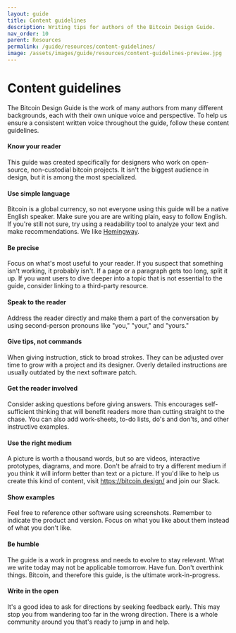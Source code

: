 ```yaml
---
layout: guide
title: Content guidelines
description: Writing tips for authors of the Bitcoin Design Guide.
nav_order: 10
parent: Resources
permalink: /guide/resources/content-guidelines/
image: /assets/images/guide/resources/content-guidelines-preview.jpg
---
```


# Content guidelines

The Bitcoin Design Guide is the work of many authors from many different backgrounds, each with their own unique voice and perspective. To help us ensure a consistent written voice throughout the guide, follow these content guidelines. 

#### Know your reader

This guide was created specifically for designers who work on open-source, non-custodial bitcoin projects. It isn't the biggest audience in design, but it is among the most specialized.

#### Use simple language

Bitcoin is a global currency, so not everyone using this guide will be a native English speaker. Make sure you are are writing plain, easy to follow English. If you're still not sure, try using a readability tool to analyze your text and make recommendations. We like [Hemingway](http://www.hemingwayapp.com).

#### Be precise

Focus on what's most useful to your reader. If you suspect that something isn't working, it probably isn't. If a page or a paragraph gets too long, split it up. If you want users to dive deeper into a topic that is not essential to the guide, consider linking to a third-party resource.

#### Speak to the reader

Address the reader directly and make them a part of the conversation by using second-person pronouns like "you," "your," and "yours."

#### Give tips, not commands

When giving instruction, stick to broad strokes. They can be adjusted over time to grow with a project and its designer. Overly detailed instructions are usually outdated by the next software patch.  

#### Get the reader involved

Consider asking questions before giving answers. This encourages self-sufficient thinking that will benefit readers more than cutting straight to the chase. You can also add work-sheets, to-do lists, do's and don'ts, and other instructive examples.

#### Use the right medium

A picture is worth a thousand words, but so are videos, interactive prototypes, diagrams, and more. Don't be afraid to try a different medium if you think it will inform better than text or a picture. If you'd like to help us create this kind of content, visit https://bitcoin.design/ and join our Slack.

#### Show examples

Feel free to reference other software using screenshots. Remember to indicate the product and version. Focus on what you like about them instead of what you don't like.

#### Be humble

The guide is a work in progress and needs to evolve to stay relevant. What we write today may not be applicable tomorrow. Have fun. Don't overthink things. Bitcoin, and therefore this guide, is the ultimate work-in-progress.

#### Write in the open

It's a good idea to ask for directions by seeking feedback early. This may stop you from wandering too far in the wrong direction. There is a whole community around you that's ready to jump in and help.



